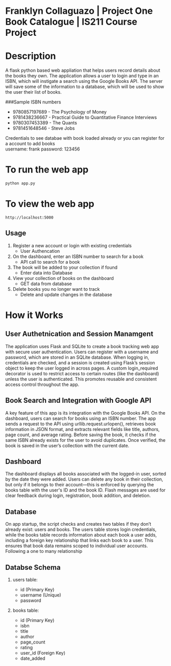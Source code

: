 # Franklyn Collaguazo | Project One Book Catalogue | IS211 Course Project

# Description 

A flask python based web appliation that helps users record details about the books they own. 
The application allows a user to login and type in an ISBN, which will instigate a 
search using the Google Books API. The server will save some of the information to a 
database, which will be used to show the user their list of books. 

###Sample ISBN numbers 
- 9780857197689 - The Psychology of Money
- 9781438236667 - Practical Guide to Quantitative Finance Interviews
- 9780307453389 - The Quants
- 9781451648546 - Steve Jobs

Credentials to see databae with book loaded already or you can register for a account to add books  
username: frank password: 123456


# To run the web app
```bash
python app.py
```

# To view the web app 

```
http://localhost:5000
```

## Usage

1. Register a new account or login with existing credentials
    - User Authencation 
2. On the dashboard, enter an ISBN number to search for a book
    - API call to search for a book
3. The book will be added to your collection if found
    - Enter data into Database
4. View your collection of books on the dashboard
    - GET data from database 
5. Delete books you no longer want to track
    - Delete and update changes in the database

# How it Works 
## User Authetnication and Session Manamgent 

The application uses Flask and SQLite to create a book tracking web app with secure user authentication. Users can register with a username and password, which are stored in an SQLite database. When logging in, credentials are checked, and a session is created using Flask’s session object to keep the user logged in across pages. A custom login_required decorator is used to restrict access to certain routes (like the dashboard) unless the user is authenticated. This promotes reusable and consistent access control throughout the app.

## Book Search and Integration with Google API 

A key feature of this app is its integration with the Google Books API. On the dashboard, users can search for books using an ISBN number. The app sends a request to the API using urllib.request.urlopen(), retrieves book information in JSON format, and extracts relevant fields like title, authors, page count, and average rating. Before saving the book, it checks if the same ISBN already exists for the user to avoid duplicates. Once verified, the book is saved in the user’s collection with the current date.


## Dashboard 

The dashboard displays all books associated with the logged-in user, sorted by the date they were added. Users can delete any book in their collection, but only if it belongs to their account—this is enforced by querying the books table with the user's ID and the book ID. Flash messages are used for clear feedback during login, registration, book addition, and deletion.


## Database 
  On app startup, the script checks and creates two tables if they don’t already exist: users and books. The users table stores login credentials, while the books table records information about each book a user adds, including a foreign key relationship that links each book to a user. This ensures that book data remains scoped to individual user accounts. Following a one to many relationship

## Databse Schema
1. users table:
   - id (Primary Key)
   - username (Unique)
   - password 

2. books table:
   - id (Primary Key)
   - isbn
   - title
   - author
   - page_count
   - rating
   - user_id (Foreign Key)
   - date_added